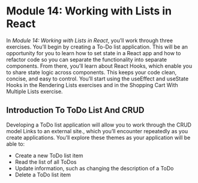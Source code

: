 # Module 14: Working with Lists in React 

In *Module 14: Working with Lists in React*, you’ll work through three exercises. You’ll begin by creating a To-Do list application. This will be an opportunity for you to learn how to set state in a React app and how to refactor code so you can separate the functionality into separate components. From there, you’ll learn about React Hooks, which enable you to share state logic across components. This keeps your code clean, concise, and easy to control. You’ll start using the useEffect and useState Hooks in the Rendering Lists exercises and in the Shopping Cart With Multiple Lists exercise.

## Introduction To ToDo List And CRUD

Developing a ToDo list application will allow you to work through the CRUD model Links to an external site., which you’ll encounter repeatedly as you create applications. You’ll explore these themes as your application will be able to:

- Create a new ToDo list item
- Read the list of all ToDos
- Update information, such as changing the description of a ToDo
- Delete a ToDo list item

